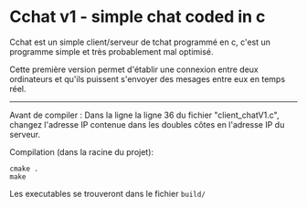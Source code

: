 # Cchat v1 - simple chat coded in c

Cchat est un simple client/serveur de tchat programmé en c, c'est un programme simple et très probablement mal optimisé.

Cette première version permet d'établir une connexion entre deux ordinateurs et qu'ils puissent s'envoyer des mesages entre eux en temps réel.

---

Avant de compiler :
Dans la ligne la ligne 36 du fichier "client_chatV1.c", changez l'adresse IP contenue dans les doubles côtes en l'adresse IP du serveur.

Compilation (dans la racine du projet):
```
cmake .
make
```

Les executables se trouveront dans le fichier `build/`